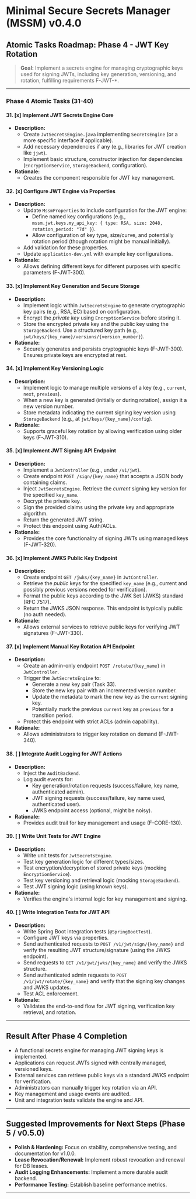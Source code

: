 # Minimal Secure Secrets Manager (MSSM) v0.4.0

## Atomic Tasks Roadmap: Phase 4 - JWT Key Rotation

> **Goal:** Implement a secrets engine for managing cryptographic keys used for signing JWTs, including key generation, versioning, and rotation, fulfilling requirements F-JWT-*.

---

### Phase 4 Atomic Tasks (31-40)

#### 31. [x] Implement JWT Secrets Engine Core
- **Description:**
    - Create `JwtSecretsEngine.java` implementing `SecretsEngine` (or a more specific interface if applicable).
    - Add necessary dependencies if any (e.g., libraries for JWT creation like `jjwt`).
    - Implement basic structure, constructor injection for dependencies (`EncryptionService`, `StorageBackend`, configuration).
- **Rationale:**
    - Creates the component responsible for JWT key management.

#### 32. [x] Configure JWT Engine via Properties
- **Description:**
    - Update `MssmProperties` to include configuration for the JWT engine:
        - Define named key configurations (e.g., `mssm.jwt.keys.my_api_key: { type: RSA, size: 2048, rotation_period: "7d" }`).
        - Allow configuration of key type, size/curve, and potentially rotation period (though rotation might be manual initially).
    - Add validation for these properties.
    - Update `application-dev.yml` with example key configurations.
- **Rationale:**
    - Allows defining different keys for different purposes with specific parameters (F-JWT-300).

#### 33. [x] Implement Key Generation and Secure Storage
- **Description:**
    - Implement logic within `JwtSecretsEngine` to generate cryptographic key pairs (e.g., RSA, EC) based on configuration.
    - Encrypt the *private key* using `EncryptionService` before storing it.
    - Store the encrypted private key and the public key using the `StorageBackend`. Use a structured key path (e.g., `jwt/keys/{key_name}/versions/{version_number}`).
- **Rationale:**
    - Securely generates and persists cryptographic keys (F-JWT-300). Ensures private keys are encrypted at rest.

#### 34. [x] Implement Key Versioning Logic
- **Description:**
    - Implement logic to manage multiple versions of a key (e.g., `current`, `next`, `previous`).
    - When a new key is generated (initially or during rotation), assign it a new version number.
    - Store metadata indicating the current signing key version using `StorageBackend` (e.g., at `jwt/keys/{key_name}/config`).
- **Rationale:**
    - Supports graceful key rotation by allowing verification using older keys (F-JWT-310).

#### 35. [x] Implement JWT Signing API Endpoint
- **Description:**
    - Implement a `JwtController` (e.g., under `/v1/jwt`).
    - Create endpoint `POST /sign/{key_name}` that accepts a JSON body containing claims.
    - Inject `JwtSecretsEngine`. Retrieve the *current* signing key version for the specified `key_name`.
    - Decrypt the private key.
    - Sign the provided claims using the private key and appropriate algorithm.
    - Return the generated JWT string.
    - Protect this endpoint using Auth/ACLs.
- **Rationale:**
    - Provides the core functionality of signing JWTs using managed keys (F-JWT-320).

#### 36. [x] Implement JWKS Public Key Endpoint
- **Description:**
    - Create endpoint `GET /jwks/{key_name}` in `JwtController`.
    - Retrieve the *public* keys for the specified `key_name` (e.g., current and possibly previous versions needed for verification).
    - Format the public keys according to the JWK Set (JWKS) standard (RFC 7517).
    - Return the JWKS JSON response. This endpoint is typically public (no auth needed).
- **Rationale:**
    - Allows external services to retrieve public keys for verifying JWT signatures (F-JWT-330).

#### 37. [x] Implement Manual Key Rotation API Endpoint
- **Description:**
    - Create an admin-only endpoint `POST /rotate/{key_name}` in `JwtController`.
    - Trigger the `JwtSecretsEngine` to:
        - Generate a new key pair (Task 33).
        - Store the new key pair with an incremented version number.
        - Update the metadata to mark the new key as the `current` signing key.
        - Potentially mark the previous `current` key as `previous` for a transition period.
    - Protect this endpoint with strict ACLs (admin capability).
- **Rationale:**
    - Allows administrators to trigger key rotation on demand (F-JWT-340).

#### 38. [ ] Integrate Audit Logging for JWT Actions
- **Description:**
    - Inject the `AuditBackend`.
    - Log audit events for:
        - Key generation/rotation requests (success/failure, key name, authenticated admin).
        - JWT signing requests (success/failure, key name used, authenticated user).
        - JWKS endpoint access (optional, might be noisy).
- **Rationale:**
    - Provides audit trail for key management and usage (F-CORE-130).

#### 39. [ ] Write Unit Tests for JWT Engine
- **Description:**
    - Write unit tests for `JwtSecretsEngine`.
    - Test key generation logic for different types/sizes.
    - Test encryption/decryption of stored private keys (mocking `EncryptionService`).
    - Test key versioning and retrieval logic (mocking `StorageBackend`).
    - Test JWT signing logic (using known keys).
- **Rationale:**
    - Verifies the engine's internal logic for key management and signing.

#### 40. [ ] Write Integration Tests for JWT API
- **Description:**
    - Write Spring Boot integration tests (`@SpringBootTest`).
    - Configure JWT keys via properties.
    - Send authenticated requests to `POST /v1/jwt/sign/{key_name}` and verify the resulting JWT structure/signature (using the JWKS endpoint).
    - Send requests to `GET /v1/jwt/jwks/{key_name}` and verify the JWKS structure.
    - Send authenticated admin requests to `POST /v1/jwt/rotate/{key_name}` and verify that the signing key changes and JWKS updates.
    - Test ACL enforcement.
- **Rationale:**
    - Validates the end-to-end flow for JWT signing, verification key retrieval, and rotation.

---

## Result After Phase 4 Completion

- A functional secrets engine for managing JWT signing keys is implemented.
- Applications can request JWTs signed with centrally managed, versioned keys.
- External services can retrieve public keys via a standard JWKS endpoint for verification.
- Administrators can manually trigger key rotation via an API.
- Key management and usage events are audited.
- Unit and integration tests validate the engine and API.

---

## Suggested Improvements for Next Steps (Phase 5 / v0.5.0)

- **Polish & Hardening:** Focus on stability, comprehensive testing, and documentation for v1.0.0.
- **Lease Revocation/Renewal:** Implement robust revocation and renewal for DB leases.
- **Audit Logging Enhancements:** Implement a more durable audit backend.
- **Performance Testing:** Establish baseline performance metrics.

---